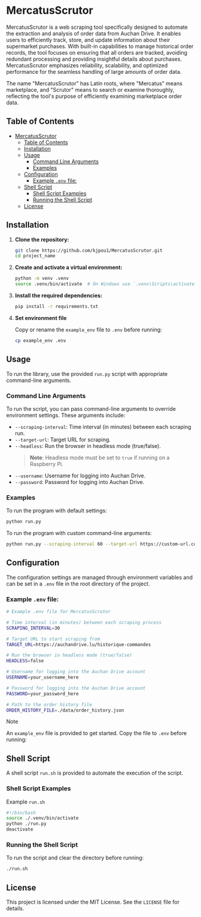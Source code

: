 # MercatusScrutor

MercatusScrutor is a web scraping tool specifically designed to automate the extraction and analysis of order data from Auchan Drive. It enables users to efficiently track, store, and update information about their supermarket purchases. With built-in capabilities to manage historical order records, the tool focuses on ensuring that all orders are tracked, avoiding redundant processing and providing insightful details about purchases. MercatusScrutor emphasizes reliability, scalability, and optimized performance for the seamless handling of large amounts of order data.

The name "MercatusScrutor" has Latin roots, where "Mercatus" means marketplace, and "Scrutor" means to search or examine thoroughly, reflecting the tool's purpose of efficiently examining marketplace order data.

## Table of Contents

- [MercatusScrutor](#mercatusscrutor)
  - [Table of Contents](#table-of-contents)
  - [Installation](#installation)
  - [Usage](#usage)
    - [Command Line Arguments](#command-line-arguments)
    - [Examples](#examples)
  - [Configuration](#configuration)
    - [Example `.env` file:](#example-env-file)
  - [Shell Script](#shell-script)
    - [Shell Script Examples](#shell-script-examples)
    - [Running the Shell Script](#running-the-shell-script)
  - [License](#license)

## Installation

1. **Clone the repository:**

    ```bash
    git clone https://github.com/kjpou1/MercatusScrutor.git
    cd project_name
    ```

2. **Create and activate a virtual environment:**

    ```bash
    python -m venv .venv
    source .venv/bin/activate  # On Windows use `.venv\Scripts\activate`
    ```

3. **Install the required dependencies:**

    ```bash
    pip install -r requirements.txt
    ```

5. **Set environment file**

    Copy or rename the `example_env` file to `.env` before running:

    ```bash
    cp example_env .env
    ```

## Usage

To run the library, use the provided `run.py` script with appropriate command-line arguments.

### Command Line Arguments

To run the script, you can pass command-line arguments to override environment settings. These arguments include:
- `--scraping-interval`: Time interval (in minutes) between each scraping run.
- `--target-url`: Target URL for scraping.
- `--headless`: Run the browser in headless mode (true/false).
  > **Note**: Headless mode must be set to `true` if running on a Raspberry Pi.
- `--username`: Username for logging into Auchan Drive.
- `--password`: Password for logging into Auchan Drive.

### Examples

To run the program with default settings:

```bash
python run.py
```

To run the program with custom command-line arguments:

```bash
python run.py --scraping-interval 60 --target-url https://custom-url.com --headless --username myemail@example.com --password mypassword
```

## Configuration

The configuration settings are managed through environment variables and can be set in a `.env` file in the root directory of the project.

### Example `.env` file:

```bash
# Example .env file for MercatusScrutor

# Time interval (in minutes) between each scraping process
SCRAPING_INTERVAL=30

# Target URL to start scraping from
TARGET_URL=https://auchandrive.lu/historique-commandes

# Run the browser in headless mode (true/false)
HEADLESS=false

# Username for logging into the Auchan Drive account
USERNAME=your_username_here

# Password for logging into the Auchan Drive account
PASSWORD=your_password_here

# Path to the order history file
ORDER_HISTORY_FILE=./data/order_history.json
```

> [!NOTE]
> An `example_env` file is provided to get started.  Copy the file to `.env` before running:

## Shell Script

A shell script `run.sh` is provided to automate the execution of the script.

### Shell Script Examples

Example `run.sh`

```bash
#!/bin/bash
source ./.venv/bin/activate
python ./run.py
deactivate
```

### Running the Shell Script

To run the script and clear the directory before running:

```bash
./run.sh
```

## License

This project is licensed under the MIT License. See the `LICENSE` file for details.
